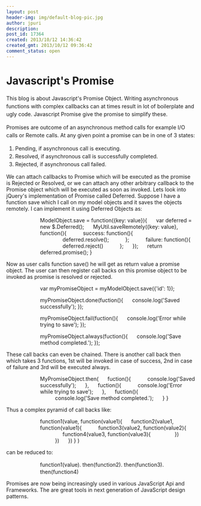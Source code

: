 ```yaml
---
layout: post
header-img: img/default-blog-pic.jpg
author: jpuri
description: 
post_id: 17364
created: 2013/10/12 14:36:42
created_gmt: 2013/10/12 09:36:42
comment_status: open
---
```


# Javascript's Promise

<p><span style="line-height: 1.5em;">This blog is about Javascript's Promise Object. Writing asynchronous functions with complex callbacks can at times result in lot of boilerplate and ugly code. Javascript Promise give the promise to simplify these.</span></p>
<p><span style="line-height: 1.5em;">Promises are outcome of an asynchronous method calls for example I/O calls or Remote calls. At any given point a promise can be in one of 3 states:</span>
<ol>
    <li><span style="line-height: 1.5em;">Pending, if asynchronous call is executing.</span></li>
    <li><span style="line-height: 1.5em;">Resolved, if asynchronous call is successfully completed.</span></li>
    <li><span style="line-height: 1.5em;">Rejected, if asynchronous call failed.</span></li>
</ol>
We can attach callbacks to Promise which will be executed as the promise is Rejected or Resolved, or we can attach any other arbitrary callback to the Promise object which will be executed as soon as invoked.
<!--more-->
Lets look into jQuery's implementation of Promise called Deferred. Suppose I have a function save which I call on my model objects and it saves the objects remotely. I can implement it using Deferred Objects as:
<p style="padding-left: 90px;">ModelObject.save = function({key: value}){
<span style="padding-left: 20px;">var deferred = new $.Deferred();</span>
<span style="padding-left: 20px;">MyUtil.saveRemotely({key: value}, function(){</span>
<span style="padding-left: 40px;">success: function(){</span>
<span style="padding-left: 60px;">deferred.resolve();</span>
<span style="padding-left: 40px;">};</span>
<span style="padding-left: 40px;">failure: function(){</span>
<span style="padding-left: 60px;">deferred.reject()</span>
<span style="padding-left: 40px;">};</span>
<span style="padding-left: 20px;">});</span>
<span style="padding-left: 20px;">return deferred.promise();</span>
}</p>
Now as user calls function save() he will get as return value a promise object. The user can then register call backs on this promise object to be invoked as promise is resolved or rejected.
<p style="padding-left: 90px;">var myPromiseObject = myModelObject.save({'id': 1});</p>
<p style="padding-left: 90px;">myPromiseObject.done(fuction(){
<span style="padding-left: 20px;">console.log('Saved successfully');</span>
});</p>
<p style="padding-left: 90px;">myPromiseObject.fail(fuction(){
<span style="padding-left: 20px;">console.log('Error while trying to save');</span>
});</p>
<p style="padding-left: 90px;">myPromiseObject.always(fuction(){
<span style="padding-left: 20px;">console.log('Save method completed.');</span>
});</p>
These call backs can even be chained. There is another call back then which takes 3 functions, 1st will be invoked in case of success, 2nd in case of failure and 3rd will be executed always.
<p style="padding-left: 90px;">MyPromiseObject.then(
<span style="padding-left: 20px;">fuction(){</span>
<span style="padding-left: 40px;">console.log('Saved successfully');</span>
<span style="padding-left: 20px;">},</span>
<span style="padding-left: 20px;">fuction(){</span>
<span style="padding-left: 40px;">console.log('Error while trying to save');</span>
<span style="padding-left: 20px;">},</span>
<span style="padding-left: 20px;">fuction(){</span>
<span style="padding-left: 40px;">console.log('Save method completed.');</span>
<span style="padding-left: 20px;">}</span>
}</p>
Thus a complex pyramid of call backs like:
<p style="padding-left: 90px;">function1(value, function(value1){
<span style="padding-left: 20px;">function2(value1, function(value1){
<span style="padding-left: 40px;">function3(value2, function(value2){
<span style="padding-left: 60px;">function4(value3, function(value3){
<span style="padding-left: 60px;">})
<span style="padding-left: 40px;">})
<span style="padding-left: 20px;">})
} )</span></span></span></span></span></span></p>
can be reduced to:
<p style="padding-left: 90px;"><span style="line-height: 1.5em;">function1(value).</span>
then(function2).
then(function3).
then(function4)</p>
Promises are now being increasingly used in various JavaScript Api and Frameworks. The are great tools in next generation of JavaScript design patterns.</p>